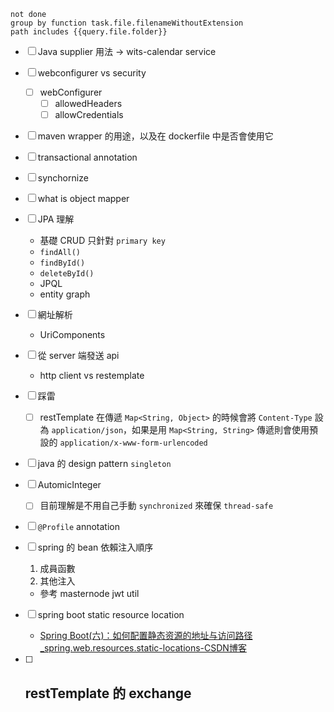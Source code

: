 
```tasks
not done
group by function task.file.filenameWithoutExtension
path includes {{query.file.folder}}
```






- [ ] Java supplier 用法 -> wits-calendar service

- [ ] webconfigurer vs security

	- [ ] webConfigurer 
		- [ ] allowedHeaders
		- [ ] allowCredentials

- [ ] maven wrapper 的用途，以及在 dockerfile 中是否會使用它

- [ ] transactional annotation 

- [ ] synchornize

- [ ] what is object mapper

- [ ] JPA 理解
	- 基礎 CRUD 只針對 `primary key`
	- `findAll()`
	- `findById()`
	- `deleteById()`
	- JPQL
	- entity graph

- [ ] 網址解析
	- UriComponents

- [ ] 從 server 端發送 api

	- http client vs restemplate

- [ ] 踩雷
	- [ ] restTemplate 在傳遞 `Map<String, Object>` 的時候會將 `Content-Type` 設為 `application/json`，如果是用 `Map<String, String>` 傳遞則會使用預設的 `application/x-www-form-urlencoded`


- [ ] java 的 design pattern `singleton`

- [ ] AutomicInteger 

	- [ ] 目前理解是不用自己手動 `synchronized` 來確保 `thread-safe`

- [ ] `@Profile` annotation

- [ ] spring 的 bean 依賴注入順序

	1. 成員函數
	2. 其他注入
	- 參考 masternode jwt util	

- [ ] spring boot static resource location
	- [Spring Boot(六)：如何配置静态资源的地址与访问路径_spring.web.resources.static-locations-CSDN博客](https://blog.csdn.net/yiifaa/article/details/78299052)


- [ ] restTemplate 的 exchange
	- 
